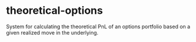 # theoretical-options
System for calculating the theoretical PnL of an options portfolio based on a given realized move in the underlying.
